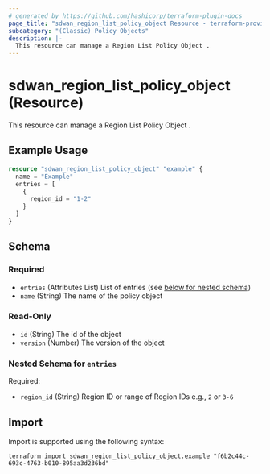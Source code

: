 ```yaml
---
# generated by https://github.com/hashicorp/terraform-plugin-docs
page_title: "sdwan_region_list_policy_object Resource - terraform-provider-sdwan"
subcategory: "(Classic) Policy Objects"
description: |-
  This resource can manage a Region List Policy Object .
---
```


# sdwan_region_list_policy_object (Resource)

This resource can manage a Region List Policy Object .

## Example Usage

```terraform
resource "sdwan_region_list_policy_object" "example" {
  name = "Example"
  entries = [
    {
      region_id = "1-2"
    }
  ]
}
```

<!-- schema generated by tfplugindocs -->
## Schema

### Required

- `entries` (Attributes List) List of entries (see [below for nested schema](#nestedatt--entries))
- `name` (String) The name of the policy object

### Read-Only

- `id` (String) The id of the object
- `version` (Number) The version of the object

<a id="nestedatt--entries"></a>
### Nested Schema for `entries`

Required:

- `region_id` (String) Region ID or range of Region IDs e.g., `2` or `3-6`

## Import

Import is supported using the following syntax:

```shell
terraform import sdwan_region_list_policy_object.example "f6b2c44c-693c-4763-b010-895aa3d236bd"
```
